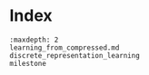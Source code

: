 # Index

```{toctree}
:maxdepth: 2
learning_from_compressed.md
discrete_representation_learning
milestone
```